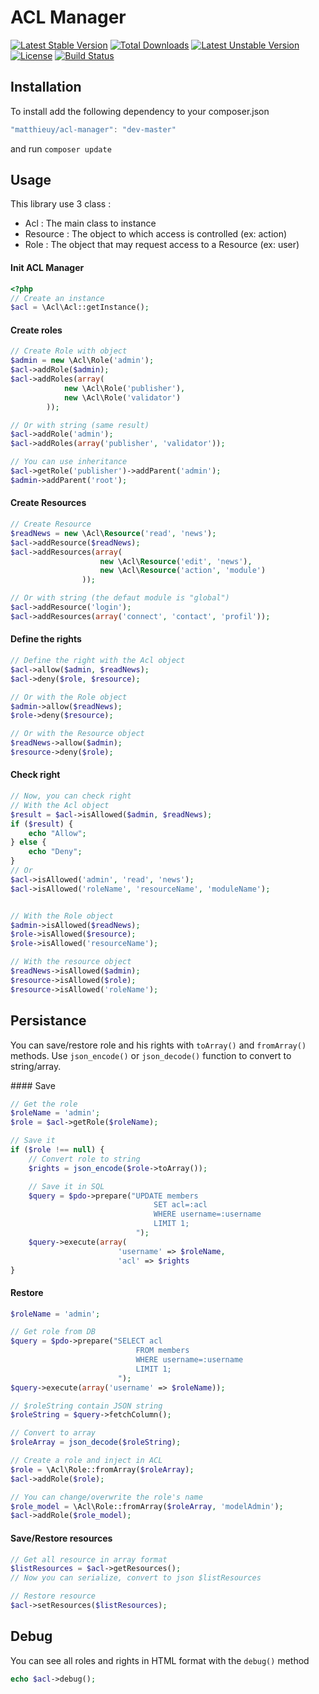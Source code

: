 # ACL Manager

[![Latest Stable Version](https://poser.pugx.org/matthieuy/acl-manager/v/stable.png)](https://packagist.org/packages/matthieuy/acl-manager) [![Total Downloads](https://poser.pugx.org/matthieuy/acl-manager/downloads.png)](https://packagist.org/packages/matthieuy/acl-manager) [![Latest Unstable Version](https://poser.pugx.org/matthieuy/acl-manager/v/unstable.png)](https://packagist.org/packages/matthieuy/acl-manager) [![License](https://poser.pugx.org/matthieuy/acl-manager/license.png)](https://packagist.org/packages/matthieuy/acl-manager) [![Build Status](https://travis-ci.org/matthieuy/acl-manager.svg?branch=master)](https://travis-ci.org/matthieuy/acl-manager)

## Installation
To install add the following dependency to your composer.json

```js
"matthieuy/acl-manager": "dev-master"
```

and run `composer update`

## Usage

This library use 3 class :

 - Acl : The main class to instance
 - Resource : The object to which access is controlled (ex: action)
 - Role : The object that may request access to a Resource (ex: user)


#### Init ACL Manager
```php
<?php
// Create an instance
$acl = \Acl\Acl::getInstance();
```


#### Create roles
```php
// Create Role with object
$admin = new \Acl\Role('admin');
$acl->addRole($admin);
$acl->addRoles(array(
            new \Acl\Role('publisher'), 
            new \Acl\Role('validator')
        ));

// Or with string (same result)
$acl->addRole('admin');
$acl->addRoles(array('publisher', 'validator'));

// You can use inheritance
$acl->getRole('publisher')->addParent('admin');
$admin->addParent('root');
```


#### Create Resources
```php
// Create Resource
$readNews = new \Acl\Resource('read', 'news');
$acl->addResource($readNews);
$acl->addResources(array(
                    new \Acl\Resource('edit', 'news'),
                    new \Acl\Resource('action', 'module')
                ));

// Or with string (the defaut module is "global")
$acl->addResource('login');
$acl->addResources(array('connect', 'contact', 'profil'));
```


#### Define the rights
```php
// Define the right with the Acl object
$acl->allow($admin, $readNews);
$acl->deny($role, $resource);

// Or with the Role object
$admin->allow($readNews);
$role->deny($resource);

// Or with the Resource object
$readNews->allow($admin);
$resource->deny($role);
```


#### Check right
```php
// Now, you can check right
// With the Acl object
$result = $acl->isAllowed($admin, $readNews);
if ($result) {
    echo "Allow";
} else {
    echo "Deny";
}
// Or
$acl->isAllowed('admin', 'read', 'news');
$acl->isAllowed('roleName', 'resourceName', 'moduleName');


// With the Role object
$admin->isAllowed($readNews);
$role->isAllowed($resource);
$role->isAllowed('resourceName');

// With the resource object
$readNews->isAllowed($admin);
$resource->isAllowed($role);
$resource->isAllowed('roleName');
```


## Persistance

You can save/restore role and his rights with `toArray()` and `fromArray()` methods.
Use `json_encode()` or `json_decode()` function to convert to string/array.

#### Save
 
```php
// Get the role
$roleName = 'admin';
$role = $acl->getRole($roleName);

// Save it
if ($role !== null) {
    // Convert role to string
    $rights = json_encode($role->toArray());

    // Save it in SQL
    $query = $pdo->prepare("UPDATE members
                                SET acl=:acl 
                                WHERE username=:username
                                LIMIT 1;
                            ");
    $query->execute(array(
                        'username' => $roleName,
                        'acl' => $rights
}
```

#### Restore

```php
$roleName = 'admin';

// Get role from DB
$query = $pdo->prepare("SELECT acl 
                            FROM members
                            WHERE username=:username
                            LIMIT 1;
                        ");
$query->execute(array('username' => $roleName));

// $roleString contain JSON string
$roleString = $query->fetchColumn();

// Convert to array
$roleArray = json_decode($roleString);

// Create a role and inject in ACL
$role = \Acl\Role::fromArray($roleArray);
$acl->addRole($role);

// You can change/overwrite the role's name
$role_model = \Acl\Role::fromArray($roleArray, 'modelAdmin');
$acl->addRole($role_model);
```


#### Save/Restore resources

```php
// Get all resource in array format
$listResources = $acl->getResources();
// Now you can serialize, convert to json $listResources

// Restore resource
$acl->setResources($listResources);
```

## Debug

You can see all roles and rights in HTML format with the `debug()` method
```php
echo $acl->debug();
```